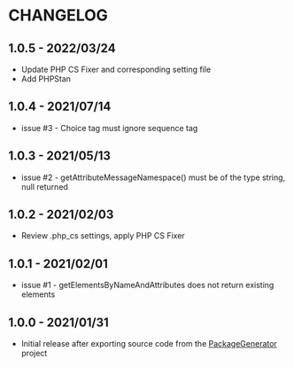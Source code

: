 # CHANGELOG

## 1.0.5 - 2022/03/24
- Update PHP CS Fixer and corresponding setting file
- Add PHPStan

## 1.0.4 - 2021/07/14
- issue #3 - Choice tag must ignore sequence tag

## 1.0.3 - 2021/05/13
- issue #2 - getAttributeMessageNamespace() must be of the type string, null returned

## 1.0.2 - 2021/02/03
- Review .php_cs settings, apply PHP CS Fixer

## 1.0.1 - 2021/02/01
- issue #1 - getElementsByNameAndAttributes does not return existing elements

## 1.0.0 - 2021/01/31
- Initial release after exporting source code from the [PackageGenerator](https://github.com/WsdlToPhp/PackageGenerator) project

